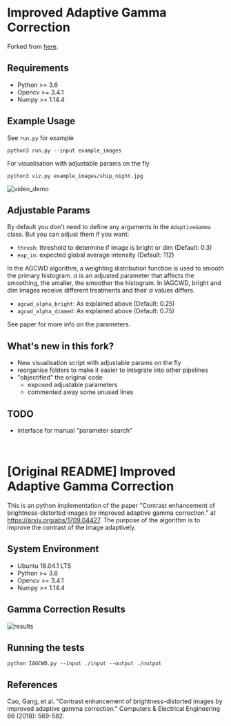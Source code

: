 # Improved Adaptive Gamma Correction

Forked from [here](https://github.com/leowang7/iagcwd).

## Requirements

- Python >= 3.6
- Opencv >= 3.4.1
- Numpy >= 1.14.4

## Example Usage

See `run.py` for example

```
python3 run.py --input example_images
```

For visualisation with adjustable params on the fly
```
python3 viz.py example_images/ship_night.jpg
```

![video_demo](docs/adaptive_gamma-720p-fast.gif)

## Adjustable Params

By default you don't need to define any arguments in the `AdaptiveGamma` class. But you can adjust them if you want:

- `thresh`: threshold to determine if image is bright or dim (Default: 0.3)
- `exp_in`: expected global average intensity (Default: 112)

In the AGCWD algorithm, a weighting distribution function is used to smooth the primary histogram. $\alpha$ is an adjusted parameter that affects the smoothing, the smaller, the smoother the histogram. In IAGCWD, bright and dim images receive different treatments and their $\alpha$ values differs.

- `agcwd_alpha_bright`: As explained above (Default: 0.25)
- `agcwd_alpha_dimmed`: As explained above (Default: 0.75)

See paper for more info on the parameters.

## What's new in this fork?

- New visualisation script with adjustable params on the fly
- reorganise folders to make it easier to integrate into other pipelines
- "objectified" the original code
  - exposed adjustable parameters
  - commented away some unused lines  

## TODO

- interface for manual "parameter search"

<br/>

# [Original README] Improved Adaptive Gamma Correction
This is an python implementation of the paper "Contrast enhancement of brightness-distorted images by improved adaptive gamma correction." at https://arxiv.org/abs/1709.04427. The purpose of the algorithm is to improve the contrast of the image adaptively.

## System Environment
- Ubuntu 18.04.1 LTS
- Python >= 3.6
- Opencv >= 3.4.1
- Numpy >= 1.14.4

## Gamma Correction Results
![results](docs/img/test_results.png)

## Running the tests
```
python IAGCWD.py --input ./input --output ./output
```

## References
Cao, Gang, et al. "Contrast enhancement of brightness-distorted images by improved adaptive gamma correction." Computers & Electrical Engineering 66 (2018): 569-582.

